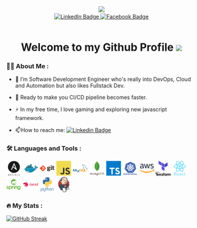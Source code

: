 

<!--
**Mahdi-BZ/Mahdi-BZ** is a ✨ _special_ ✨ repository because its `README.md` (this file) appears on your GitHub profile.

Here are some ideas to get you started:

- 🔭 I’m currently working on ...
- 🌱 I’m currently learning ...
- 👯 I’m looking to collaborate on ...
- 🤔 I’m looking for help with ...
- 💬 Ask me about ...
- 📫 How to reach me: ...
- 😄 Pronouns: ...
- ⚡ Fun fact: ...
-->
<div id="header" align="center">
  <img src="https://media0.giphy.com/media/jdPMeyv9rn0hZHh8n9/giphy.gif?cid=ecf05e47if9ak7kd6ft8h7r98i4hpilz1vr7rwfdknypvyvr&rid=giphy.gif" width="200"/>
  <div id="badges">
    <a href="https://linkedin.com/in/mahdibenz">
      <img src="https://img.shields.io/badge/LinkedIn-blue?style=for-the-badge&logo=linkedin&logoColor=white" alt="LinkedIn Badge"/>
    </a>
    <a href="https://linkedin.com/in/mahdibenz">
      <img src="https://img.shields.io/badge/Facebook-blue?style=for-the-badge&logo=facebook&logoColor=white" alt="Facebook Badge"/>
    </a>
  </div>
  <img src="https://komarev.com/ghpvc/?username=Mahdi-BZ&style=flat-square&color=lightgray" alt=""/>
  <h1>
    Welcome to my Github Profile
    <img src="https://media.giphy.com/media/hvRJCLFzcasrR4ia7z/giphy.gif" width="30px"/>
  </h1>
</div>

### :woman_technologist: About Me :

- :telescope: I’m Software Development Engineer who's really into DevOps, Cloud and Automation but also likes Fullstack Dev.

- :seedling: Ready to make you CI/CD pipeline becomes faster.

- :zap: In my free time, I love gaming and exploring new javascript framework.

- :mailbox:How to reach me: [![Linkedin Badge](https://img.shields.io/badge/-MahdiBZ-blue?style=flat&logo=Linkedin&logoColor=white)](https://linkedin.com/in/mahdibenz)

### :hammer_and_wrench: Languages and Tools :

<div>
  <img src="https://github.com/devicons/devicon/blob/master/icons/ansible/ansible-original-wordmark.svg" alt="Ansible" width="40" height="40" />
  <img src="https://github.com/devicons/devicon/blob/master/icons/docker/docker-original.svg" alt="Docker" width="40" height="40" />
  <img src="https://github.com/devicons/devicon/blob/master/icons/git/git-original-wordmark.svg" alt="Git" width="40" height="40" />
  <img src="https://github.com/devicons/devicon/blob/master/icons/javascript/javascript-original.svg" alt="Javascript" width="40" height="40" />
  <img src="https://github.com/devicons/devicon/blob/master/icons/mysql/mysql-original-wordmark.svg" alt="Mysql" width="40" height="40" />
  <img src="https://github.com/devicons/devicon/blob/master/icons/mongodb/mongodb-original-wordmark.svg" alt="MongoDB" width="40" height="40" />
  <img src="https://github.com/devicons/devicon/blob/master/icons/typescript/typescript-original.svg" alt="Typescript" width="40" height="40" />
  <img src="https://github.com/devicons/devicon/blob/master/icons/kubernetes/kubernetes-plain-wordmark.svg" alt="Kubernetes" width="40" height="40" />
  <img src="https://github.com/devicons/devicon/blob/master/icons/amazonwebservices/amazonwebservices-original-wordmark.svg" alt="AWS" width="40" height="40" />
  <img src="https://github.com/devicons/devicon/blob/master/icons/terraform/terraform-original-wordmark.svg" alt="Terraform" width="40" height="40" />
  <img src="https://github.com/devicons/devicon/blob/master/icons/react/react-original-wordmark.svg" alt="React" width="40" height="40" />
  <img src="https://github.com/devicons/devicon/blob/master/icons/spring/spring-original-wordmark.svg" alt="Spring Boot" width="40" height="40" />
  <img src="https://github.com/devicons/devicon/blob/master/icons/nestjs/nestjs-plain-wordmark.svg" alt="NestJS" width="40" height="40" />
  <img src="https://github.com/devicons/devicon/blob/master/icons/python/python-original-wordmark.svg" alt="Python" width="40" height="40" />
  <img src="https://github.com/devicons/devicon/blob/master/icons/jenkins/jenkins-original.svg" alt="Jenkins" width="40" height="40" />
</div>

### :fire: My Stats :
[![GitHub Streak](https://github-readme-streak-stats.herokuapp.com?user=Mahdi-BZ&theme=dark&hide_border=true)](https://git.io/streak-stats)






